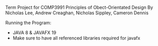 Term Project for COMP3991 Principles of Obect-Orientated Design
By Nicholas Lee, Andrew Creaghan, Nicholas Sippley, Cameron Dennis

Running the Program:
- JAVA 8 & JAVAFX 19
- Make sure to have all referenced libraries required for javafx